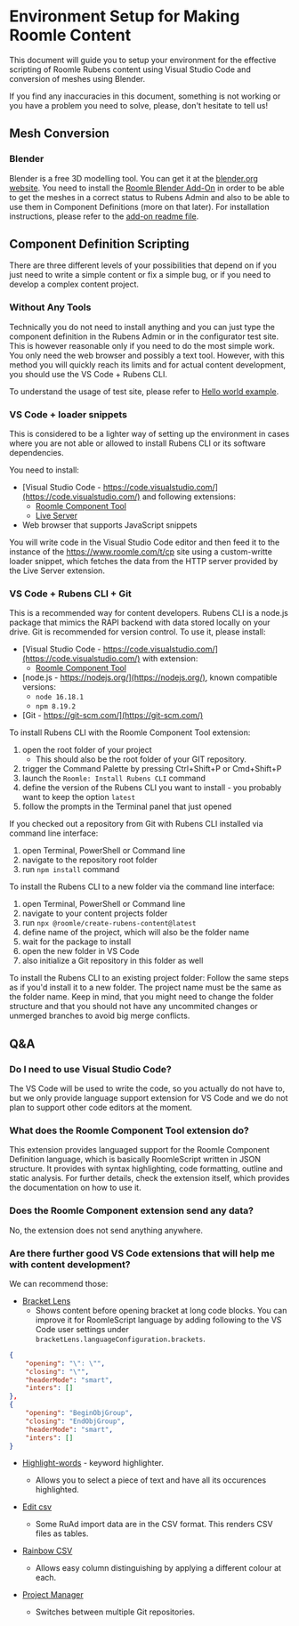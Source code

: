 [Hello world example]: 100_40_helloworld.md
[Using offline loader snippets]: 100_50_loadersnippet.md

# Environment Setup for Making Roomle Content

This document will guide you to setup your environment for the effective scripting of Roomle Rubens content using Visual Studio Code and conversion of meshes using Blender.

If you find any inaccuracies in this document, something is not working or you have a problem you need to solve, please, don't hesitate to tell us!

## Mesh Conversion

### Blender

Blender is a free 3D modelling tool. You can get it at the [blender.org website](https://blender.org). You need to install the [Roomle Blender Add-On](https://github.com/roomle/roomle-blender-addon/tree/master/dist) in order to be able to get the meshes in a correct status to Rubens Admin and also to be able to use them in Component Definitions (more on that later). For installation instructions, please refer to the [add-on readme file](https://github.com/roomle/roomle-blender-addon).

## Component Definition Scripting

There are three different levels of your possibilities that depend on if you just need to write a simple content or fix a simple bug, or if you need to develop a complex content project.

### Without Any Tools

Technically you do not need to install anything and you can just type the component definition in the Rubens Admin or in the configurator test site. This is however reasonable only if you need to do the most simple work. You only need the web browser and possibly a text tool. However, with this method you will quickly reach its limits and for actual content development, you should use the VS Code + Rubens CLI.

To understand the usage of test site, please refer to [Hello world example].

### VS Code + loader snippets

This is considered to be a lighter way of setting up the environment in cases where you are not able or allowed to install Rubens CLI or its software dependencies.

You need to install:

* [Visual Studio Code - https://code.visualstudio.com/](https://code.visualstudio.com/) and following extensions:
    * [Roomle Component Tool](https://marketplace.visualstudio.com/items?itemName=JiriPolcar.rmlformatter)
    * [Live Server](https://marketplace.visualstudio.com/items?itemName=ritwickdey.LiveServer)
* Web browser that supports JavaScript snippets

You will write code in the Visual Studio Code editor and then feed it to the instance of the https://www.roomle.com/t/cp site using a custom-writte loader snippet, which fetches the data from the HTTP server provided by the Live Server extension.

### VS Code + Rubens CLI + Git

This is a recommended way for content developers. Rubens CLI is a node.js package that mimics the RAPI backend with data stored locally on your drive. Git is recommended for version control. To use it, please install:

* [Visual Studio Code - https://code.visualstudio.com/](https://code.visualstudio.com/) with extension:
    * [Roomle Component Tool](https://marketplace.visualstudio.com/items?itemName=JiriPolcar.rmlformatter)
* [node.js - https://nodejs.org/](https://nodejs.org/), known compatible versions:
    * `node 16.18.1`
    * `npm 8.19.2`
* [Git - https://git-scm.com/](https://git-scm.com/)

To install Rubens CLI with the Roomle Component Tool extension:
1. open the root folder of your project
    * This should also be the root folder of your GIT repository.
2. trigger the Command Palette by pressing Ctrl+Shift+P or Cmd+Shift+P
3. launch the `Roomle: Install Rubens CLI` command
4. define the version of the Rubens CLI you want to install - you probably want to keep the option `latest`
5. follow the prompts in the Terminal panel that just opened

If you checked out a repository from Git with Rubens CLI installed via command line interface:
1. open Terminal, PowerShell or Command line
2. navigate to the repository root folder
3. run `npm install` command

To install the Rubens CLI to a new folder via the command line interface:
1. open Terminal, PowerShell or Command line
2. navigate to your content projects folder
3. run `npx @roomle/create-rubens-content@latest`
4. define name of the project, which will also be the folder name
5. wait for the package to install
6. open the new folder in VS Code
7. also initialize a Git repository in this folder as well

To install the Rubens CLI to an existing project folder: Follow the same steps as if you'd install it to a new folder. The project name must be the same as the folder name. Keep in mind, that you might need to change the folder structure and that you should not have any uncommited changes or unmerged branches to avoid big merge conflicts.


## Q&A

### Do I need to use Visual Studio Code?

The VS Code will be used to write the code, so you actually do not have to, but we only provide language support extension for VS Code and we do not plan to support other code editors at the moment.

### What does the Roomle Component Tool extension do?

This extension provides languaged support for the Roomle Component Definition language, which is basically RoomleScript written in JSON structure. It provides with syntax highlighting, code formatting, outline and static analysis. For further details, check the extension itself, which provides the documentation on how to use it.

### Does the Roomle Component extension send any data?

No, the extension does not send anything anywhere.

### Are there further good VS Code extensions that will help me with content development?

We can recommend those:

* [Bracket Lens](https://marketplace.visualstudio.com/items?itemName=wraith13.bracket-lens)
    * Shows content before opening bracket at long code blocks. You can improve it for RoomleScript language by adding following to the VS Code user settings under `bracketLens.languageConfiguration.brackets`.
````JSON
{
    "opening": "\": \"",
    "closing": "\"",
    "headerMode": "smart",
    "inters": []
},
{
    "opening": "BeginObjGroup",
    "closing": "EndObjGroup",
    "headerMode": "smart",
    "inters": []
}
````

* [Highlight-words](https://marketplace.visualstudio.com/items?itemName=rsbondi.highlight-words) - keyword highlighter. 
    * Allows you to select a piece of text and have all its occurences highlighted.

* [Edit csv](https://marketplace.visualstudio.com/items?itemName=janisdd.vscode-edit-csv)
    * Some RuAd import data are in the CSV format. This renders CSV files as tables.

* [Rainbow CSV](https://marketplace.visualstudio.com/items?itemName=mechatroner.rainbow-csv)
    * Allows easy column distinguishing by applying a different colour at each.

* [Project Manager](https://marketplace.visualstudio.com/items?itemName=alefragnani.project-manager)
    * Switches between multiple Git repositories.
